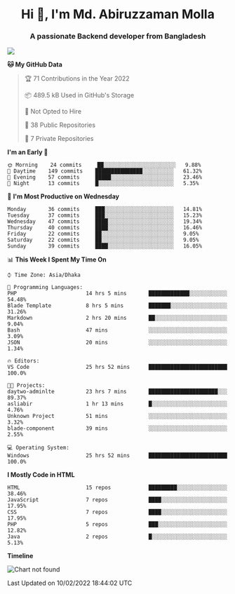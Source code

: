 <h1 align="center">Hi 👋, I'm Md. Abiruzzaman Molla</h1>
<h3 align="center">A passionate Backend developer from Bangladesh</h3>
<img src="https://komarev.com/ghpvc/?username=asliabir&color=green"/>

<!--START_SECTION:waka-->

**🐱 My GitHub Data** 

> 🏆 71 Contributions in the Year 2022
 > 
> 📦 489.5 kB Used in GitHub's Storage 
 > 
> 🚫 Not Opted to Hire
 > 
> 📜 38 Public Repositories 
 > 
> 🔑 7 Private Repositories  
 > 
**I'm an Early 🐤** 

```text
🌞 Morning    24 commits     ██░░░░░░░░░░░░░░░░░░░░░░░   9.88% 
🌆 Daytime    149 commits    ███████████████░░░░░░░░░░   61.32% 
🌃 Evening    57 commits     █████░░░░░░░░░░░░░░░░░░░░   23.46% 
🌙 Night      13 commits     █░░░░░░░░░░░░░░░░░░░░░░░░   5.35%

```
📅 **I'm Most Productive on Wednesday** 

```text
Monday       36 commits     ███░░░░░░░░░░░░░░░░░░░░░░   14.81% 
Tuesday      37 commits     ███░░░░░░░░░░░░░░░░░░░░░░   15.23% 
Wednesday    47 commits     ████░░░░░░░░░░░░░░░░░░░░░   19.34% 
Thursday     40 commits     ████░░░░░░░░░░░░░░░░░░░░░   16.46% 
Friday       22 commits     ██░░░░░░░░░░░░░░░░░░░░░░░   9.05% 
Saturday     22 commits     ██░░░░░░░░░░░░░░░░░░░░░░░   9.05% 
Sunday       39 commits     ████░░░░░░░░░░░░░░░░░░░░░   16.05%

```


📊 **This Week I Spent My Time On** 

```text
⌚︎ Time Zone: Asia/Dhaka

💬 Programming Languages: 
PHP                      14 hrs 5 mins       █████████████░░░░░░░░░░░░   54.48% 
Blade Template           8 hrs 5 mins        ███████░░░░░░░░░░░░░░░░░░   31.26% 
Markdown                 2 hrs 20 mins       ██░░░░░░░░░░░░░░░░░░░░░░░   9.04% 
Bash                     47 mins             ░░░░░░░░░░░░░░░░░░░░░░░░░   3.09% 
JSON                     20 mins             ░░░░░░░░░░░░░░░░░░░░░░░░░   1.34%

🔥 Editors: 
VS Code                  25 hrs 52 mins      █████████████████████████   100.0%

🐱‍💻 Projects: 
daytwo-adminlte          23 hrs 7 mins       ██████████████████████░░░   89.37% 
asliabir                 1 hr 13 mins        █░░░░░░░░░░░░░░░░░░░░░░░░   4.76% 
Unknown Project          51 mins             ░░░░░░░░░░░░░░░░░░░░░░░░░   3.32% 
blade-component          39 mins             ░░░░░░░░░░░░░░░░░░░░░░░░░   2.55%

💻 Operating System: 
Windows                  25 hrs 52 mins      █████████████████████████   100.0%

```

**I Mostly Code in HTML** 

```text
HTML                     15 repos            █████████░░░░░░░░░░░░░░░░   38.46% 
JavaScript               7 repos             ████░░░░░░░░░░░░░░░░░░░░░   17.95% 
CSS                      7 repos             ████░░░░░░░░░░░░░░░░░░░░░   17.95% 
PHP                      5 repos             ███░░░░░░░░░░░░░░░░░░░░░░   12.82% 
Java                     2 repos             █░░░░░░░░░░░░░░░░░░░░░░░░   5.13%

```


**Timeline**

![Chart not found](https://raw.githubusercontent.com/asliabir/asliabir/master/charts/bar_graph.png) 


 Last Updated on 10/02/2022 18:44:02 UTC
<!--END_SECTION:waka-->
